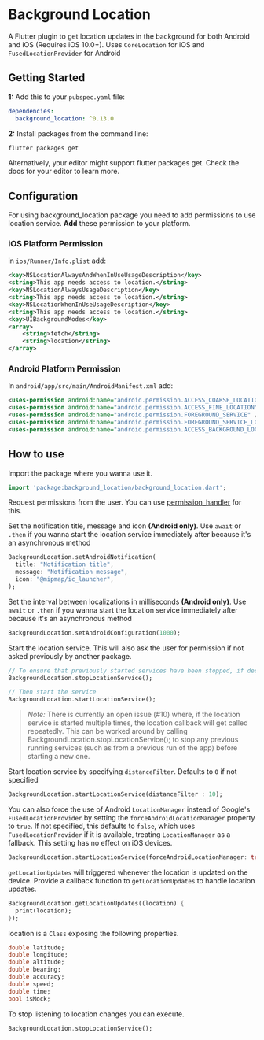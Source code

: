 # Background Location

A Flutter plugin to get location updates in the background for both Android and iOS (Requires iOS 10.0+). Uses `CoreLocation` for iOS and `FusedLocationProvider` for Android

## Getting Started

**1:** Add this to your `pubspec.yaml` file:

```yaml
dependencies:
  background_location: ^0.13.0
```

**2:** Install packages from the command line:

```bash
flutter packages get
```

Alternatively, your editor might support flutter packages get. Check the docs for your editor to learn more.

## Configuration

For using background_location package you need to add permissions to use location service. **Add** these permission to your platform.

### iOS Platform Permission

in `ios/Runner/Info.plist` add:

```xml
<key>NSLocationAlwaysAndWhenInUseUsageDescription</key>
<string>This app needs access to location.</string>
<key>NSLocationAlwaysUsageDescription</key>
<string>This app needs access to location.</string>
<key>NSLocationWhenInUseUsageDescription</key>
<string>This app needs access to location.</string>
<key>UIBackgroundModes</key>
<array>
    <string>fetch</string>
    <string>location</string>
</array>
```

### Android Platform Permission

In `android/app/src/main/AndroidManifest.xml` add:

```xml
<uses-permission android:name="android.permission.ACCESS_COARSE_LOCATION" />
<uses-permission android:name="android.permission.ACCESS_FINE_LOCATION" />
<uses-permission android:name="android.permission.FOREGROUND_SERVICE" />
<uses-permission android:name="android.permission.FOREGROUND_SERVICE_LOCATION" />
<uses-permission android:name="android.permission.ACCESS_BACKGROUND_LOCATION"/> 
```

## How to use

Import the package where you wanna use it.

```dart
import 'package:background_location/background_location.dart';
```

Request permissions from the user. You can use [permission_handler](https://pub.dev/packages/permission_handler) for this.

Set the notification title, message and icon **(Android only)**. Use `await` or `.then` if you wanna start the location service immediately after because it's an asynchronous method

```dart
BackgroundLocation.setAndroidNotification(
  title: "Notification title",
  message: "Notification message",
  icon: "@mipmap/ic_launcher",
);
```

Set the interval between localizations in milliseconds **(Android only)**. Use `await` or `.then` if you wanna start the location service immediately after because it's an asynchronous method

```dart
BackgroundLocation.setAndroidConfiguration(1000);
```

Start the location service. This will also ask the user for permission if not asked previously by another package.

```dart
// To ensure that previously started services have been stopped, if desired
BackgroundLocation.stopLocationService();

// Then start the service
BackgroundLocation.startLocationService();
```

> *Note:* There is currently an open issue (#10) where, if the location service is started multiple times, the location callback will get called repeatedly. This can be worked around by calling BackgroundLocation.stopLocationService(); to stop any previous running services (such as from a previous run of the app) before starting a new one.

Start location service by specifying `distanceFilter`. Defaults to `0` if not specified

```dart
BackgroundLocation.startLocationService(distanceFilter : 10);
```

You can also force the use of Android `LocationManager` instead of Google's `FusedLocationProvider` by setting the `forceAndroidLocationManager` property to `true`. If not specified, this defaults to `false`, which uses `FusedLocationProvider` if it is available, treating `LocationManager` as a fallback. This setting has no effect on iOS devices.

```dart
BackgroundLocation.startLocationService(forceAndroidLocationManager: true);
```

`getLocationUpdates` will triggered whenever the location is updated on the device. Provide a callback function to `getLocationUpdates` to handle location updates.

```dart
BackgroundLocation.getLocationUpdates((location) {
  print(location);
});
```

location is a `Class` exposing the following properties.

```dart
double latitude;
double longitude;
double altitude;
double bearing;
double accuracy;
double speed;
double time;
bool isMock;
```

To stop listening to location changes you can execute.

```dart
BackgroundLocation.stopLocationService();
```

<!-- TODO: Fix example -->
<!-- ## Example -->
<!-- **[Complete working application Example](https://github.com/almoullim/background_location/tree/master/example)** -->
